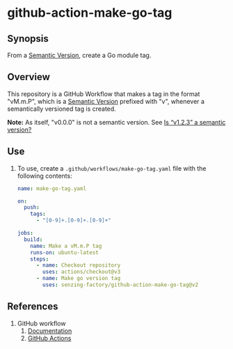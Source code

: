 # github-action-make-go-tag

## Synopsis

From a [Semantic Version],
create a Go module tag.

## Overview

This repository is a GitHub Workflow that makes
a tag in the format "vM.m.P", which is a [Semantic Version]
prefixed with "v", whenever a semantically versioned tag is created.

**Note:** As itself, "v0.0.0" is not a semantic version. See
[Is “v1.2.3” a semantic version?]

## Use

1. To use, create a `.github/workflows/make-go-tag.yaml` file with the following contents:

   ```yaml
   name: make-go-tag.yaml

   on:
     push:
       tags:
         - "[0-9]+.[0-9]+.[0-9]+"

   jobs:
     build:
       name: Make a vM.m.P tag
       runs-on: ubuntu-latest
       steps:
         - name: Checkout repository
           uses: actions/checkout@v3
         - name: Make go version tag
           uses: senzing-factory/github-action-make-go-tag@v2
   ```

## References

1. GitHub workflow
   1. [Documentation]
   1. [GitHub Actions]

[Documentation]: https://docs.github.com/en/rest/reference/actions
[GitHub Actions]: https://github.com/features/actions
[Is “v1.2.3” a semantic version?]: https://semver.org/#is-v123-a-semantic-version
[Semantic Version]: https://semver.org/
